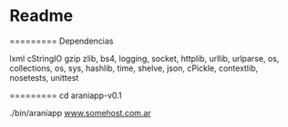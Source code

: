 # Readme
=========
Dependencias

lxml cStringIO gzip zlib, bs4, logging, socket, httplib, urllib, urlparse, os, collections, os, sys, hashlib, time, shelve, json, cPickle, contextlib, nosetests, unittest


=========
cd araniapp-v0.1


./bin/araniapp www.somehost.com.ar
